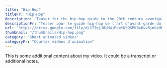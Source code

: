 ```yaml
---
title: "Hip-Hop"
titleFr: "Hip-Hop"
description: 'Teaser for the hip-hop guide to the 20th century avantgarde art.'
descriptionFr: "Teaser pour le guide hip-hop de l'art d'avant-garde du 20e siècle."
url: "https://drive.google.com/file/d/172ejJ8LM4jPoetNSQSPK8x8vvRjmGcHR/preview"
thumbnail: "/thumbnails/Hip-hop.png"
category: "Short animated videos"
categoryFr: "Courtes vidéos d'animation"
---
```


This is some additional content about my video. It could be a transcript or additional notes.